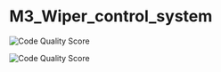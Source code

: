# M3_Wiper_control_system
![Code Quality Score](https://api.codiga.io/project/33562/score/svg)

![Code Quality Score](https://api.codiga.io/project/33562/status/svg)
